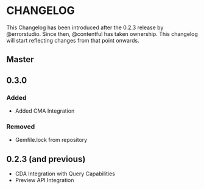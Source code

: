 # CHANGELOG

This Changelog has been introduced after the 0.2.3 release by @errorstudio.
Since then, @contentful has taken ownership. This changelog will start reflecting
changes from that point onwards.

## Master

## 0.3.0

### Added
* Added CMA Integration

### Removed
* Gemfile.lock from repository

## 0.2.3 (and previous)

* CDA Integration with Query Capabilities
* Preview API Integration
